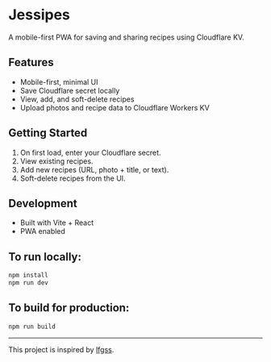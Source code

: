 
# Jessipes

A mobile-first PWA for saving and sharing recipes using Cloudflare KV.

## Features
- Mobile-first, minimal UI
- Save Cloudflare secret locally
- View, add, and soft-delete recipes
- Upload photos and recipe data to Cloudflare Workers KV

## Getting Started
1. On first load, enter your Cloudflare secret.
2. View existing recipes.
3. Add new recipes (URL, photo + title, or text).
4. Soft-delete recipes from the UI.

## Development
- Built with Vite + React
- PWA enabled

## To run locally:
```bash
npm install
npm run dev
```

## To build for production:
```bash
npm run build
```

---
This project is inspired by [lfgss](https://github.com/12v/lfgss).

